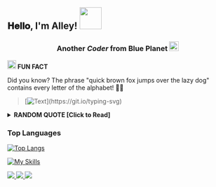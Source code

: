 <h2> 
 𝐇𝐞𝐥𝐥𝐨, I'm Alley! <img src="https://media.giphy.com/media/mGcNjsfWAjY5AEZNw6/giphy.gif" width="50"> 
</h2>
<h3 align="center">Another <i> Coder </i> from Blue Planet <img src="https://github.com/All3yp/All3yp/assets/29764688/690ff4d9-53ee-4ed8-bdad-b66b360339cc" width="22" />  </h3>

**<img src="https://emojis.slackmojis.com/emojis/images/1520808873/3643/cool-doge.gif?1520808873" width="20" /> FUN FACT**

Did you know? The phrase "quick brown fox jumps over the lazy dog" contains every letter of the alphabet! 🦊🐶


> [![Text](https://readme-typing-svg.herokuapp.com?font=Marvel&weight=1600&size=16&duration=3000&pause=30&color=247DA4&center=false&vCenter=false&width=500&lines=Quote+WILL+Change;World+WILL+Change;Learning+IS+the+ONLY+CONSTANT;Therefore%2C+STUDENT+forEver!)](https://git.io/typing-svg)
<!-- https://readme-typing-svg.herokuapp.com/demo/ -->

<details>
  <summary><b>RANDOM QUOTE [Click to Read]</b></summary>
  
  [![Readme Quotes](https://quotes-github-readme.vercel.app/api?type=horizontal&theme=dracula)](https://github.com/piyushsuthar/github-readme-quotes)
</details>  

### Top Languages
[![Top Langs](https://github-readme-stats.vercel.app/api/top-langs/?username=all3yp&layout=compact)](https://github.com/anuraghazra/github-readme-stats)


<!--
<b>I do a postgraduate degree (graduate school) in Software Engineering at [UEL](https://portal.uel.br/home/) and also develop iOS Apps!</b> <img src="https://media.giphy.com/media/WUlplcMpOCEmTGBtBW/giphy.gif" width="40"> 

I am a scholar in the <b>Apple Developer Academy</b> program at IFCE and I'm worked with lots of Apple frameworks</b>. However, I am currently back as a scholarship holder in their residency program. <b>I've worked with UI/UX Design</b> too and have built prototypes both in <b>Sketch, Adobe XD</b> and other tools.

<!--I also cadet alumni at 42SP, one of the [top 10 institutions in the world](https://lnkd.in/dnbWAVg9).

<a href="https://github-readme-stats.vercel.app/">
 <img src="https://github-readme-stats.vercel.app/api?username=all3yp&show_icons=true&title_color=fff&icon_color=4476D7&text_color=9f9f9f&bg_color=151515" min-width="350px" max-width="350px" width="350px" align="right">
</a>

 <a href="https://github.com/all3yp/github-readme-stats">
 <img src="https://github-readme-stats.vercel.app/api/top-langs/?username=all3yp&layout=compact&theme=nord&langs_count=10" min-width="350px" max-width="350px" width="350px" align="right">
</a>

<b>I am passionate about solving problems and creating things with code, 
<br/>
mostly using Swift (or C/C++).</b>

Besides that,
I also have experience in <b>offensive and defensive information security</b>.
<br/>
<!--I speak <b>Spanish</b> fluently and I am currently working on my <b>English</b> too.
<br/> 
I have experience with <b>presentations in both Portuguese and English.</b>

I'm a <b>Capture The Flag (CTF)</b> player and skater in my free time too... 
<br/>-->

[![My Skills](https://skillicons.dev/icons?i=apple,c,cpp,flutter,rust,py)](https://skillicons.dev)

<a href="https://www.linkedin.com/in/alley-pereira/">
 <img src="https://img.shields.io/badge/LinkedIn-Alley-4476D7"> 
<a/>
<a href="https://medium.com/@alleypereira">
 <img src="https://img.shields.io/badge/medium-Alley-4476D7"> 
<a/>
<a href="https://app.hackthebox.com/profile/63790">
 <img src="https://img.shields.io/badge/hackthebox-Alley-4476D7"> 
<a/> 
<!--
<a href="https://www.hackerrank.com/AlleyPereira">
 <img src="https://img.shields.io/badge/hackerrank-Alley-4476D7"> 
<a/> -->
